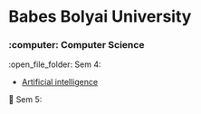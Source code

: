 # Babes Bolyai University
<h3>:computer: Computer Science</h3>
:open_file_folder: Sem 4:


* [Artificial intelligence](https://github.com/ioanachelaru/Faculty/tree/master/Artificial%20intelligence)

:open_file_folder: Sem 5:
